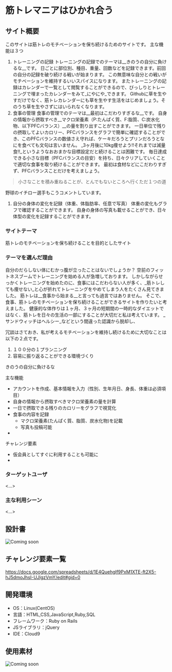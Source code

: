 # 筋トレマニアはひかれ合う

## サイト概要
このサイトは筋トレのモチベーションを保ち続けるためのサイトです。
主な機能は３つ
1. トレーニングの記録
トレーニングの記録でのテーマは__きのうの自分に負けるな__です。
日ごとに部位別、種目、重量、回数などを記録できます。前回の自分の記録を破り続ける戦いが始まります。
この無意味な自分との戦いがモチベーションを維持するいいスパイスになります。
またトレーニングの記録はカレンダーで一覧として閲覧することができるので、びっしりとトレーニングで埋まったカレンダーをみて_にやにや_できます。
Githubに草を生やすだけでなく、筋トレカレンダーにも草を生やす生活をはじめましょう。そのうち草を生やさずにはいられなくなります。
1. 食事の管理
食事の管理でのテーマは__最初はこだわりすぎるな__です。
自身の情報から摂取すべき__マクロ栄養素（P:たんぱく質、F:脂質、C:炭水化物、以下PFCバランス）__の量を割り出すことができます。
一日単位で残りの摂取してよいカロリー、PFCバランスをグラフで簡単に確認することができ、このPFCバランスの数値さえ守れば、ケーキだろうとプリンだろうとなにを食べても文句は言いません。
_3ヶ月後に10kg痩せよう!!それまでは減量食!!_というようなおおまかな目標設定だと続けることは困難です。
毎日達成できる小さな目標（PFCバランスの目安）を持ち、日々クリアしていくことで適切な食事を取り続けることができます。
最初は食材などにこだわりすぎず、PFCバランスことだけを考えましょう。

> 小さなことを積み重ねることが、とんでもないところへ行くただ１つの道

野球のイチロー選手もこうコメントしています。

1. 自分の身体の変化を記録（体重、体脂肪率、任意で写真）
体重の変化もグラフで確認することができます。
自身の身体の写真も載せることができ、日々体型の変化を記録することができます。
<!--【チャレンジ要素】写真をつなぎ合わせ、体型の変化がわかるgifファイルを自動生成-->


### サイトテーマ
筋トレのモチベーションを保ち続けることを目的としたサイト

### テーマを選んだ理由
自分のだらしない体にむかっ腹が立ったことはないでしょうか？
空前のフィットネスブームでトレーニングを始める人が急増しております。
しかしながらせっかくトレーニングを始めたのに、食事にはこだわらない人が多く、_筋トレしても痩せない_と心が折れてトレーニングをやめてしまう人をたくさん見てきました。
筋トレは__食事から始まる__と言っても過言ではありません。
そこで、食事、筋トレのモチベーションを保ち続けることができるサイトを作りたいと考えました。
健康的な体作りは１ヶ月、３ヶ月の短期間の一時的なダイエットではなく、筋トレを日々の生活の一部にすることが大切だと私は考えています。
_サンドウィッチはヘルシー_などという間違った認識から脱却し、


冗談はさておき、私が考えるモチベーションを維持し続けるために大切なことは以下の２点です。
1. １００分の１プランニング
1. 容易に振り返ることができる環境づくり

きのうの自分に負けるな


主な機能
* アカウントを作成、基本情報を入力（性別、生年月日、身長、体重は必須項目）
* 自身の情報から摂取すべきマクロ栄養素の量を計算
* 一日で摂取できる残りのカロリーをグラフで視覚化
* 食事の内容を記録
  * マクロ栄養素(たんぱく質、脂質、炭水化物)を記載
  * 写真も投稿可能
*

チャレンジ要素
* 仮会員としてすぐに利用することも可能に
*


### ターゲットユーザ
<...>

### 主な利用シーン
<...>

## 設計書
![Coming soon](/image/comingsoon.jpg)

## チャレンジ要素一覧
<https://docs.google.com/spreadsheets/d/1E4Quehglf9PxM1XTE-ft2X5-hJ5dmoJhsI-UJlgzVmY/edit#gid=0>

## 開発環境
- OS：Linux(CentOS)
- 言語：HTML,CSS,JavaScript,Ruby,SQL
- フレームワーク：Ruby on Rails
- JSライブラリ：jQuery
- IDE：Cloud9

## 使用素材
![Coming soon](/image/comingsoon.jpg)